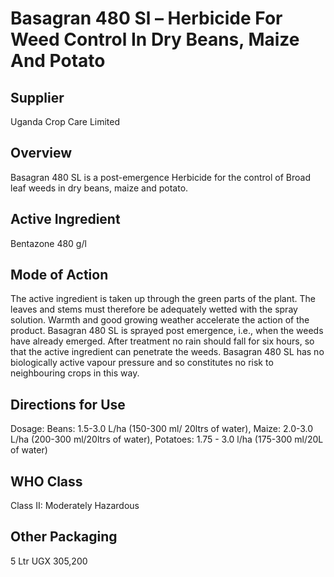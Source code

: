 # Basagran 480 Sl – Herbicide For Weed Control In Dry Beans, Maize And Potato

## Supplier
Uganda Crop Care Limited

## Overview
Basagran 480 SL is a post-emergence Herbicide for the control of Broad leaf weeds in dry beans, maize and potato.

## Active Ingredient
Bentazone 480 g/l

## Mode of Action
The active ingredient is taken up through the green parts of the plant. The leaves and stems must therefore be adequately wetted with the spray solution. Warmth and good growing weather accelerate the action of the product. Basagran 480 SL is sprayed post emergence, i.e., when the weeds have already emerged. After treatment no rain should fall for six hours, so that the active ingredient can penetrate the weeds. Basagran 480 SL has no biologically active vapour pressure and so constitutes no risk to neighbouring crops in this way.

## Directions for Use
Dosage: Beans: 1.5-3.0 L/ha (150-300 ml/ 20ltrs of water), Maize: 2.0-3.0 L/ha (200-300 ml/20ltrs of water), Potatoes: 1.75 - 3.0 l/ha (175-300 ml/20L of water)

## WHO Class
Class II: Moderately Hazardous

## Other Packaging
5 Ltr UGX 305,200

